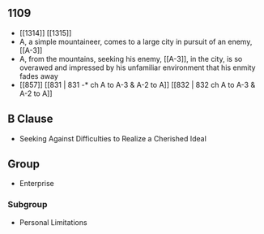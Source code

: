 ## 1109
- [[1314]] [[1315]] 
- A, a simple mountaineer, comes to a large city in pursuit of an enemy, [[A-3]]
- A, from the mountains, seeking his enemy, [[A-3]], in the city, is so overawed and impressed by his unfamiliar environment that his enmity fades away
- [[857]] [[831 | 831 -* ch A to A-3 &amp; A-2 to A]] [[832 | 832 ch A to A-3 &amp; A-2 to A]] 

## B Clause
- Seeking Against Difficulties to Realize a Cherished Ideal

## Group
- Enterprise

### Subgroup
- Personal Limitations

